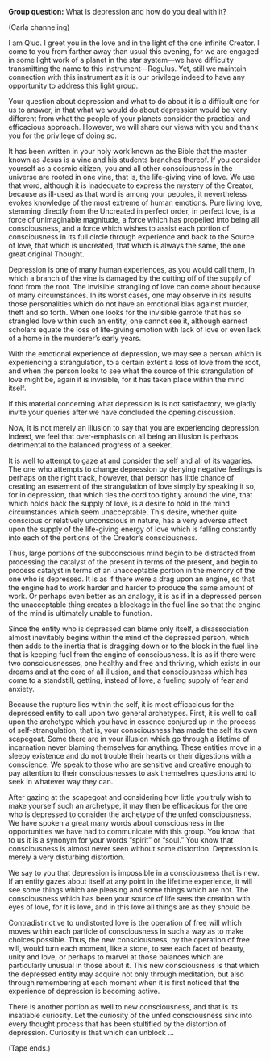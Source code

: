 <p class="group-question"><strong>Group question:</strong> What is depression and how do you deal with it?</p>
<p class="channel-type">(Carla channeling)</p>
<p>I am Q’uo. I greet you in the love and in the light of the one infinite Creator. I come to you from farther away than usual this evening, for we are engaged in some light work of a planet in the star system—we have difficulty transmitting the name to this instrument—Regulus. Yet, still we maintain connection with this instrument as it is our privilege indeed to have any opportunity to address this light group.</p>
<p>Your question about depression and what to do about it is a difficult one for us to answer, in that what we would do about depression would be very different from what the people of your planets consider the practical and efficacious approach. However, we will share our views with you and thank you for the privilege of doing so.</p>
<p>It has been written in your holy work known as the Bible that the master known as Jesus is a vine and his students branches thereof. If you consider yourself as a cosmic citizen, you and all other consciousness in the universe are rooted in one vine, that is, the life-giving vine of love. We use that word, although it is inadequate to express the mystery of the Creator, because as ill-used as that word is among your peoples, it nevertheless evokes knowledge of the most extreme of human emotions. Pure living love, stemming directly from the Uncreated in perfect order, in perfect love, is a force of unimaginable magnitude, a force which has propelled into being all consciousness, and a force which wishes to assist each portion of consciousness in its full circle through experience and back to the Source of love, that which is uncreated, that which is always the same, the one great original Thought.</p>
<p>Depression is one of many human experiences, as you would call them, in which a branch of the vine is damaged by the cutting off of the supply of food from the root. The invisible strangling of love can come about because of many circumstances. In its worst cases, one may observe in its results those personalities which do not have an emotional bias against murder, theft and so forth. When one looks for the invisible garrote that has so strangled love within such an entity, one cannot see it, although earnest scholars equate the loss of life-giving emotion with lack of love or even lack of a home in the murderer’s early years.</p>
<p>With the emotional experience of depression, we may see a person which is experiencing a strangulation, to a certain extent a loss of love from the root, and when the person looks to see what the source of this strangulation of love might be, again it is invisible, for it has taken place within the mind itself.</p>
<p>If this material concerning what depression is is not satisfactory, we gladly invite your queries after we have concluded the opening discussion.</p>
<p>Now, it is not merely an illusion to say that you are experiencing depression. Indeed, we feel that over-emphasis on all being an illusion is perhaps detrimental to the balanced progress of a seeker.</p>
<p>It is well to attempt to gaze at and consider the self and all of its vagaries. The one who attempts to change depression by denying negative feelings is perhaps on the right track, however, that person has little chance of creating an easement of the strangulation of love simply by speaking it so, for in depression, that which ties the cord too tightly around the vine, that which holds back the supply of love, is a desire to hold in the mind circumstances which seem unacceptable. This desire, whether quite conscious or relatively unconscious in nature, has a very adverse affect upon the supply of the life-giving energy of love which is falling constantly into each of the portions of the Creator’s consciousness.</p>
<p>Thus, large portions of the subconscious mind begin to be distracted from processing the catalyst of the present in terms of the present, and begin to process catalyst in terms of an unacceptable portion in the memory of the one who is depressed. It is as if there were a drag upon an engine, so that the engine had to work harder and harder to produce the same amount of work. Or perhaps even better as an analogy, it is as if in a depressed person the unacceptable thing creates a blockage in the fuel line so that the engine of the mind is ultimately unable to function.</p>
<p>Since the entity who is depressed can blame only itself, a disassociation almost inevitably begins within the mind of the depressed person, which then adds to the inertia that is dragging down or to the block in the fuel line that is keeping fuel from the engine of consciousness. It is as if there were two consciousnesses, one healthy and free and thriving, which exists in our dreams and at the core of all illusion, and that consciousness which has come to a standstill, getting, instead of love, a fueling supply of fear and anxiety.</p>
<p>Because the rupture lies within the self, it is most efficacious for the depressed entity to call upon two general archetypes. First, it is well to call upon the archetype which you have in essence conjured up in the process of self-strangulation, that is, your consciousness has made the self its own scapegoat. Some there are in your illusion which go through a lifetime of incarnation never blaming themselves for anything. These entities move in a sleepy existence and do not trouble their hearts or their digestions with a conscience. We speak to those who are sensitive and creative enough to pay attention to their consciousnesses to ask themselves questions and to seek in whatever way they can.</p>
<p>After gazing at the scapegoat and considering how little you truly wish to make yourself such an archetype, it may then be efficacious for the one who is depressed to consider the archetype of the unfed consciousness. We have spoken a great many words about consciousness in the opportunities we have had to communicate with this group. You know that to us it is a synonym for your words “spirit” or “soul.” You know that consciousness is almost never seen without some distortion. Depression is merely a very disturbing distortion.</p>
<p>We say to you that depression is impossible in a consciousness that is new. If an entity gazes about itself at any point in the lifetime experience, it will see some things which are pleasing and some things which are not. The consciousness which has been your source of life sees the creation with eyes of love, for it is love, and in this love all things are as they should be.</p>
<p>Contradistinctive to undistorted love is the operation of free will which moves within each particle of consciousness in such a way as to make choices possible. Thus, the new consciousness, by the operation of free will, would turn each moment, like a stone, to see each facet of beauty, unity and love, or perhaps to marvel at those balances which are particularly unusual in those about it. This new consciousness is that which the depressed entity may acquire not only through meditation, but also through remembering at each moment when it is first noticed that the experience of depression is becoming active.</p>
<p>There is another portion as well to new consciousness, and that is its insatiable curiosity. Let the curiosity of the unfed consciousness sink into every thought process that has been stultified by the distortion of depression. Curiosity is that which can unblock …</p>
<p class="comment">(Tape ends.)</p>
